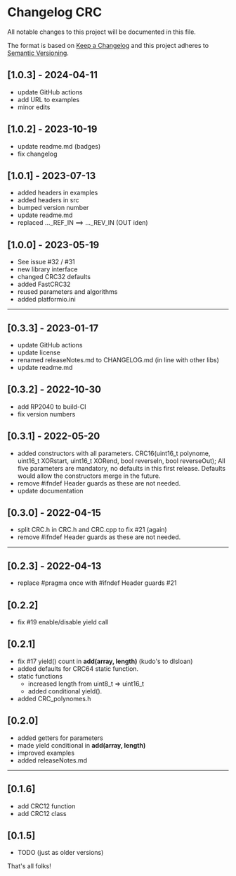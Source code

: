 # Changelog CRC

All notable changes to this project will be documented in this file.

The format is based on [Keep a Changelog](http://keepachangelog.com/)
and this project adheres to [Semantic Versioning](http://semver.org/).


## [1.0.3] - 2024-04-11
- update GitHub actions
- add URL to examples
- minor edits

## [1.0.2] - 2023-10-19
- update readme.md (badges)
- fix changelog

## [1.0.1] - 2023-07-13
- added headers in examples
- added headers in src
- bumped version number
- update readme.md
- replaced ..._REF_IN ==> ..._REV_IN (OUT iden)

## [1.0.0] - 2023-05-19
- See issue #32 / #31
- new library interface
- changed CRC32 defaults
- added FastCRC32
- reused parameters and algorithms
- added platformio.ini

----

## [0.3.3] - 2023-01-17
- update GitHub actions
- update license
- renamed releaseNotes.md to CHANGELOG.md (in line with other libs)
- update readme.md

## [0.3.2] - 2022-10-30
- add RP2040 to build-CI
- fix version numbers

## [0.3.1] - 2022-05-20
- added constructors with all parameters. 
  CRC16(uint16_t polynome, uint16_t XORstart, uint16_t XORend, bool reverseIn, bool reverseOut);
  All five parameters are mandatory, no defaults in this first release. 
  Defaults would allow the constructors merge in the future.
- remove #ifndef Header guards as these are not needed.
- update documentation

## [0.3.0] - 2022-04-15
- split CRC.h in CRC.h and CRC.cpp to fix #21 (again)
- remove #ifndef Header guards as these are not needed.

----

## [0.2.3] - 2022-04-13
- replace #pragma once with #ifndef Header guards  #21

## [0.2.2]
- fix #19 enable/disable yield call

## [0.2.1]
- fix #17 yield() count in **add(array, length)**
  (kudo's to dlsloan)
- added defaults for CRC64 static function.
- static functions
  - increased length from uint8_t => uint16_t
  - added conditional yield().
- added CRC_polynomes.h

## [0.2.0]
- added getters for parameters 
- made yield conditional in **add(array, length)**
- improved examples
- added releaseNotes.md

----

## [0.1.6]
- add CRC12 function
- add CRC12 class

## [0.1.5]
- TODO (just as older versions)

That's all folks!

